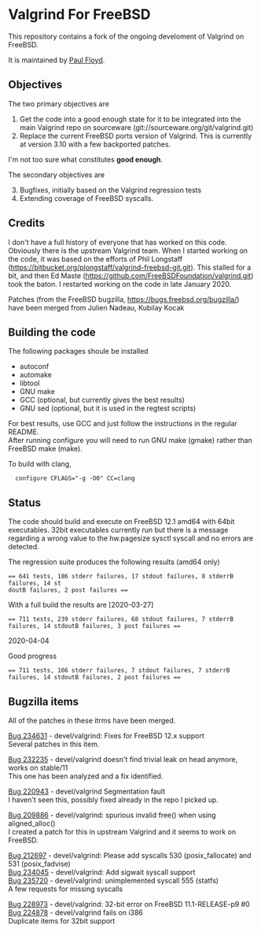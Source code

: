 # Valgrind For FreeBSD

This repository contains a fork of the ongoing develoment of Valgrind on FreeBSD.

It is maintained by [Paul Floyd](https://github.com/paulfloyd).

## Objectives

The two primary objectives are

1. Get the code into a good enough state for it to be integrated into the main Valgrind repo on sourceware (git://sourceware.org/git/valgrind.git)
2. Replace the current FreeBSD ports version of Valgrind. This is currently at version 3.10 with a few backported patches.

I'm not too sure what constitutes **good enough**.

The secondary objectives are

3. Bugfixes, initially based on the Valgrind regression tests
4. Extending coverage of FreeBSD syscalls.

## Credits

I don't have a full history of everyone that has worked on this code. Obviously there is the upstream Valgrind team. When I started working on the code, it was based on the efforts of Phil Longstaff (https://bitbucket.org/plongstaff/valgrind-freebsd-git.git). This stalled for a bit, and then Ed Maste (https://github.com/FreeBSDFoundation/valgrind.git) took the baton. I restarted working on the code in late January 2020.

Patches (from the FreeBSD bugzilla, https://bugs.freebsd.org/bugzilla/) have been merged from Julien Nadeau, Kubilay Kocak

## Building the code

The following packages shoule be installed
* autoconf
* automake
* libtool
* GNU make
* GCC (optional, but currently gives the best results)
* GNU sed (optional, but it is used in the regtest scripts)

For best results, use GCC and just follow the instructions in the regular README.  
After running configure you will need to run GNU make (gmake) rather than FreeBSD make (make).

To build with clang,

```
  configure CFLAGS="-g -O0" CC=clang
```

## Status

The code should build and execute on FreeBSD 12.1 amd64 with 64bit executables. 32bit executables currently run but there is a message regarding a wrong value to the hw.pagesize sysctl syscall and no errors are detected.

The regression suite produces the following results (amd64 only)

```
== 641 tests, 186 stderr failures, 17 stdout failures, 8 stderrB failures, 14 st
doutB failures, 2 post failures ==
```

With a full build the results are [2020-03-27]

```
== 711 tests, 239 stderr failures, 68 stdout failures, 7 stderrB failures, 14 stdoutB failures, 3 post failures ==

```

2020-04-04

Good progress

```
== 711 tests, 166 stderr failures, 7 stdout failures, 7 stderrB failures, 14 stdoutB failures, 2 post failures ==

```

## Bugzilla items

All of the patches in these itrms have been merged.

[Bug 234631](https://bugs.freebsd.org/bugzilla/show_bug.cgi?id=234631) - devel/valgrind: Fixes for FreeBSD 12.x support  
Several patches in this item.

[Bug 232235](https://bugs.freebsd.org/bugzilla/show_bug.cgi?id=232235) - devel/valgrind doesn't find trivial leak on head anymore, works on stable/11  
This one has been analyzed and a fix identified.

[Bug 220943](https://bugs.freebsd.org/bugzilla/show_bug.cgi?id=220943) - devel/valgrind Segmentation fault  
I haven't seen this, possibly fixed already in the repo I picked up.

[Bug 209886](https://bugs.freebsd.org/bugzilla/show_bug.cgi?id=209886) - devel/valgrind: spurious invalid free() when using aligned_alloc()  
I created a patch for this in upstream Valgrind and it seems to work on FreeBSD.

[Bug 212697](https://bugs.freebsd.org/bugzilla/show_bug.cgi?id=212697) - devel/valgrind: Please add syscalls 530 (posix_fallocate) and 531 (posix_fadvise)  
[Bug 234045](https://bugs.freebsd.org/bugzilla/show_bug.cgi?id=234045) - devel/valgrind: Add sigwait syscall support  
[Bug 235720](https://bugs.freebsd.org/bugzilla/show_bug.cgi?id=235720) - devel/valgrind: unimplemented syscall 555 (statfs)  
A few requests for missing syscalls

[Bug 228973](https://bugs.freebsd.org/bugzilla/show_bug.cgi?id=228973) - devel/valgrind: 32-bit error on FreeBSD 11.1-RELEASE-p9 #0  
[Bug 224878](https://bugs.freebsd.org/bugzilla/show_bug.cgi?id=224878) - devel/valgrind fails on i386  
Duplicate items for 32bit support  
